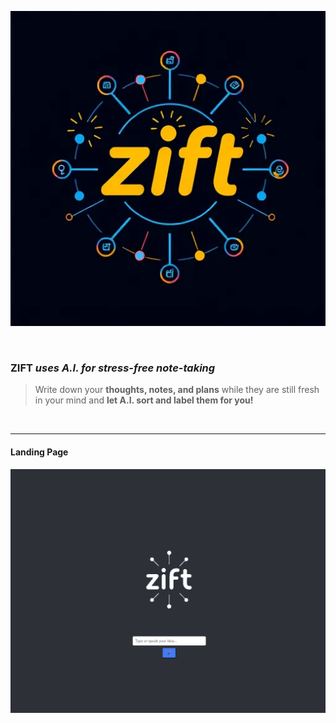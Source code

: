![design](public/logo3.png)


<br />

### **ZIFT** *uses A.I. for stress-free note-taking*
> Write down your **thoughts, notes, and plans** while they are still fresh in your mind and **let A.I. sort and label them for you!**

<br />

---

#### Landing Page

![landing page](public/landing.jpg)
